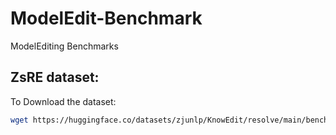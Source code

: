 # ModelEdit-Benchmark
ModelEditing Benchmarks

## ZsRE dataset:

To Download the dataset:

```bash
wget https://huggingface.co/datasets/zjunlp/KnowEdit/resolve/main/benchmark/ZsRE/ZsRE-test-all.json
```
